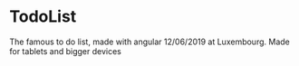 # TodoList
The famous to do list, made with angular 12/06/2019 at Luxembourg. Made for tablets and bigger devices
